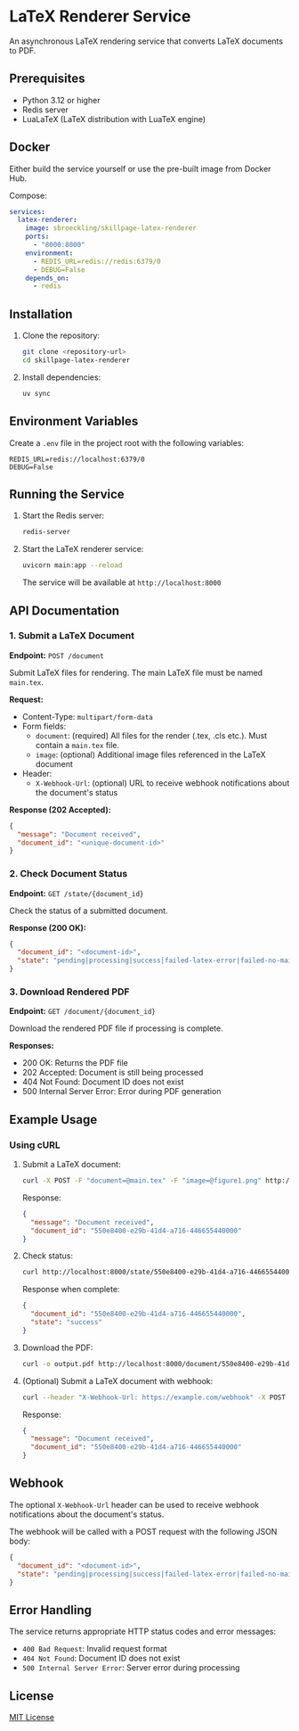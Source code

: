 # LaTeX Renderer Service

An asynchronous LaTeX rendering service that converts LaTeX documents to PDF.

## Prerequisites

- Python 3.12 or higher
- Redis server
- LuaLaTeX (LaTeX distribution with LuaTeX engine)

## Docker

Either build the service yourself or use the pre-built image from Docker Hub.

Compose:

```yaml
services:
  latex-renderer:
    image: sbroeckling/skillpage-latex-renderer
    ports:
      - "8000:8000"
    environment:
      - REDIS_URL=redis://redis:6379/0
      - DEBUG=False
    depends_on:
      - redis
```

## Installation

1. Clone the repository:
   ```bash
   git clone <repository-url>
   cd skillpage-latex-renderer
   ```

2. Install dependencies:
   ```bash
   uv sync
   ```

## Environment Variables

Create a `.env` file in the project root with the following variables:

```env
REDIS_URL=redis://localhost:6379/0
DEBUG=False
```

## Running the Service

1. Start the Redis server:
   ```bash
   redis-server
   ```

2. Start the LaTeX renderer service:
   ```bash
   uvicorn main:app --reload
   ```
   The service will be available at `http://localhost:8000`

## API Documentation

### 1. Submit a LaTeX Document

**Endpoint:** `POST /document`

Submit LaTeX files for rendering. The main LaTeX file must be named `main.tex`.

**Request:**
- Content-Type: `multipart/form-data`
- Form fields:
  - `document`: (required) All files for the render (.tex, .cls etc.). Must contain a `main.tex` file.
  - `image`: (optional) Additional image files referenced in the LaTeX document
- Header:
  - `X-Webhook-Url`: (optional) URL to receive webhook notifications about the document's status

**Response (202 Accepted):**
```json
{
  "message": "Document received",
  "document_id": "<unique-document-id>"
}
```

### 2. Check Document Status

**Endpoint:** `GET /state/{document_id}`

Check the status of a submitted document.

**Response (200 OK):**
```json
{
  "document_id": "<document-id>",
  "state": "pending|processing|success|failed-latex-error|failed-no-main-tex|non-existent"
}
```

### 3. Download Rendered PDF

**Endpoint:** `GET /document/{document_id}`

Download the rendered PDF file if processing is complete.

**Responses:**
- 200 OK: Returns the PDF file
- 202 Accepted: Document is still being processed
- 404 Not Found: Document ID does not exist
- 500 Internal Server Error: Error during PDF generation

## Example Usage

### Using cURL

1. Submit a LaTeX document:
   ```bash
   curl -X POST -F "document=@main.tex" -F "image=@figure1.png" http://localhost:8000/document
   ```
   Response:
   ```json
   {
     "message": "Document received",
     "document_id": "550e8400-e29b-41d4-a716-446655440000"
   }
   ```

2. Check status:
   ```bash
   curl http://localhost:8000/state/550e8400-e29b-41d4-a716-446655440000
   ```
   Response when complete:
   ```json
   {
     "document_id": "550e8400-e29b-41d4-a716-446655440000",
     "state": "success"
   }
   ```

3. Download the PDF:
   ```bash
   curl -o output.pdf http://localhost:8000/document/550e8400-e29b-41d4-a716-446655440000
   ```

4. (Optional) Submit a LaTeX document with webhook:
   ```bash
   curl --header "X-Webhook-Url: https://example.com/webhook" -X POST -F "document=@main.tex" -F "image=@figure1.png" http://localhost:8000/document
   ```
   Response:
   ```json
   {
     "message": "Document received",
     "document_id": "550e8400-e29b-41d4-a716-446655440000"
   }
   ```
## Webhook

The optional `X-Webhook-Url` header can be used to receive webhook notifications about the document's status.

The webhook will be called with a POST request with the following JSON body:
```json
{
  "document_id": "<document-id>",
  "state": "pending|processing|success|failed-latex-error|failed-no-main-tex|non-existent"
}
```

## Error Handling

The service returns appropriate HTTP status codes and error messages:

- `400 Bad Request`: Invalid request format
- `404 Not Found`: Document ID does not exist
- `500 Internal Server Error`: Server error during processing

## License

[MIT License](LICENSE)

